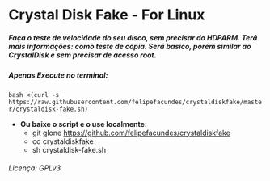 # Crystal Disk Fake - For Linux
##### Faça o teste de velocidade do seu disco, sem precisar do HDPARM. Terá mais informações: como teste de cópia. Será basico, porém similar ao CrystalDisk e sem precisar de acesso root.

##### Apenas Execute no terminal:

`bash <(curl -s https://raw.githubusercontent.com/felipefacundes/crystaldiskfake/master/crystaldisk-fake.sh)`

- **Ou baixe o script e o use localmente:**
  - git glone https://github.com/felipefacundes/crystaldiskfake
  - cd crystaldiskfake
  - sh crystaldisk-fake.sh



###### Licença: GPLv3

